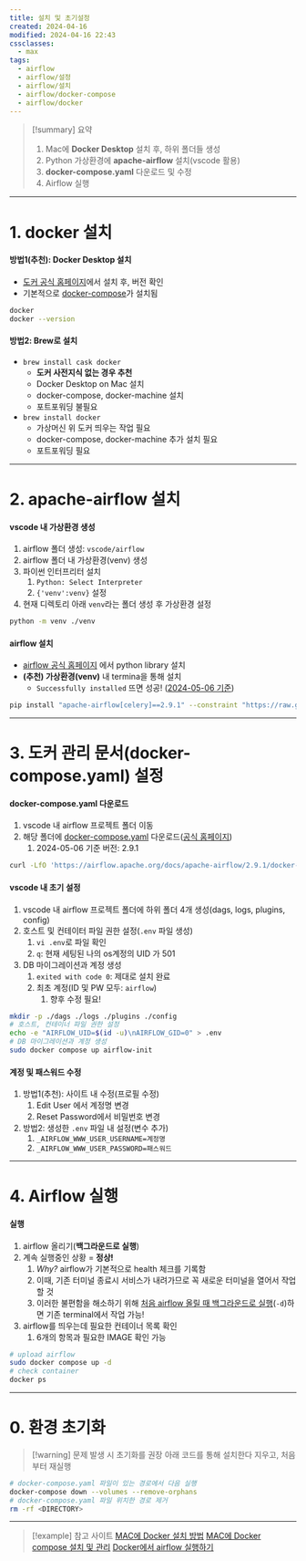 ```yaml
---
title: 설치 및 초기설정
created: 2024-04-16
modified: 2024-04-16 22:43
cssclasses:
  - max
tags:
  - airflow
  - airflow/설정
  - airflow/설치
  - airflow/docker-compose
  - airflow/docker
---
```

> [!summary] 요약
> 1. Mac에 **Docker Desktop** 설치 후, 하위 폴더들 생성
> 2. Python 가상환경에 **apache-airflow** 설치(vscode 활용)
> 3. **docker-compose.yaml** 다운로드 및 수정
> 4. Airflow 실행

---
# 1. docker 설치
#### 방법1(추천): Docker Desktop 설치
- [도커 공식 홈페이지](https://docs.docker.com/desktop/install/mac-install/)에서 설치 후, 버전 확인
- 기본적으로 <u>docker-compose</u>가 설치됨
```bash
docker
docker --version
```
#### 방법2: Brew로 설치
- `brew install cask docker`
	- **도커 사전지식 없는 경우 추천**
	- Docker Desktop on Mac 설치
	- docker-compose, docker-machine 설치
	- 포트포워딩 불필요
- `brew install docker`
	- 가상머신 위 도커 띄우는 작업 필요
	- docker-compose, docker-machine 추가 설치 필요
	- 포트포워딩 필요
---
# 2. apache-airflow 설치
#### vscode 내 가상환경 생성
1. airflow 폴더 생성: `vscode/airflow`
2. airflow 폴더 내 가상환경(venv) 생성
3. 파이썬 인터프리터 설치
	1. `Python: Select Interpreter`
	2. `{'venv':venv}` 설정
4. 현재 디렉토리 아래 `venv`라는 폴더 생성 후 가상환경 설정
```bash
python -m venv ./venv
```
#### airflow 설치
- [airflow 공식 홈페이지](https://airflow.apache.org/docs/apache-airflow/stable/installation/installing-from-pypi.html) 에서 python library 설치
- **(추천) 가상환경(venv)** 내 termina을 통해 설치
	- `Successfully installed` 뜨면 성공! (<u>2024-05-06 기준</u>)
``` bash
pip install "apache-airflow[celery]==2.9.1" --constraint "https://raw.githubusercontent.com/apache/airflow/constraints-2.9.1/constraints-3.8.txt"
```
---
# 3. 도커 관리 문서(docker-compose.yaml) 설정
#### docker-compose.yaml 다운로드
1. vscode 내 airflow 프로젝트 폴더 이동
2. 해당 폴더에 <u>docker-compose.yaml</u> 다운로드([공식 홈페이지](https://airflow.apache.org/docs/apache-airflow/stable/howto/docker-compose/index.html))
	1. 2024-05-06 기준 버전: 2.9.1
```bash file:docker-compose.yaml
curl -LfO 'https://airflow.apache.org/docs/apache-airflow/2.9.1/docker-compose.yaml'
```
#### vscode 내 초기 설정
1. vscode 내 airflow 프로젝트 폴더에 하위 폴더 4개 생성(dags, logs, plugins, config)
2. 호스트 및 컨테이터 파일 권한 설정(`.env` 파일 생성)
	1.  `vi .env`로 파일 확인
	2. `q`: 현재 세팅된 나의 os계정의 UID 가 501
3. DB 마이그레이션과 계정 생성
	1. `exited with code 0`: 제대로 설치 완료
	2. 최초 계정(ID 및 PW 모두: `airflow`)
		1. 향후 수정 필요!
```bash
mkdir -p ./dags ./logs ./plugins ./config
# 호스트, 컨테이너 파일 권한 설정
echo -e "AIRFLOW_UID=$(id -u)\nAIRFLOW_GID=0" > .env
# DB 마이그레이션과 계정 생성
sudo docker compose up airflow-init
```
#### 계정 및 패스워드 수정
1. 방법1(추천): 사이트 내 수정(프로필 수정)
	1. Edit User 에서 계정명 변경
	2. Reset Password에서 비밀번호 변경
2. 방법2: 생성한 `.env` 파일 내 설정(변수 추가)
	1. `_AIRFLOW_WWW_USER_USERNAME=계정명`
	2. `_AIRFLOW_WWW_USER_PASSWORD=패스워드`
---
# 4.  Airflow 실행
#### 실행
1. airflow 올리기(**백그라운드로 실행**)
2. 계속 실행중인 상황 = **정상!**
	1. *Why?* airflow가 기본적으로 health 체크를 기록함
	2. 이때, 기존 터미널 종료시 서비스가 내려가므로 꼭 새로운 터미널을 열어서 작업할 것
	3. 이러한 불편함을 해소하기 위해 <u>처음 airflow 올릴 때 백그라운드로 실행</u>(`-d`)하면 기존 terminal에서 작업 가능!
3. airflow를 띄우는데 필요한 컨테이너 목록 확인
	1. 6개의 항목과 필요한 IMAGE 확인 가능
```bash
# upload airflow
sudo docker compose up -d
# check container
docker ps
```
---
# 0. 환경 초기화

> [!warning] 문제 발생 시 초기화를 권장
> 아래 코드를 통해 설치한다 지우고, 처음부터 재실행
```bash file:환경초기화
# docker-compose.yaml 파일이 있는 경로에서 다음 실행
docker-compose down --volumes --remove-orphans
# docker-compose.yaml 파일 위치한 경로 제거
rm -rf <DIRECTORY>
```
---
> [!example] 참고 사이트
>  [MAC에 Docker 설치 방법](https://velog.io/@eunhye_/Docker-Mac-OS%EC%97%90-Docker-%EC%84%A4%EC%B9%98)
>  [MAC에 Docker compose 설치 및 관리](https://devinventory.tistory.com/19)
>  [Docker에서 airflow 실행하기](https://wooiljeong.github.io/server/docker-airflow/)